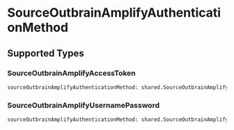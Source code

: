 # SourceOutbrainAmplifyAuthenticationMethod


## Supported Types

### SourceOutbrainAmplifyAccessToken

```python
sourceOutbrainAmplifyAuthenticationMethod: shared.SourceOutbrainAmplifyAccessToken = /* values here */
```

### SourceOutbrainAmplifyUsernamePassword

```python
sourceOutbrainAmplifyAuthenticationMethod: shared.SourceOutbrainAmplifyUsernamePassword = /* values here */
```

